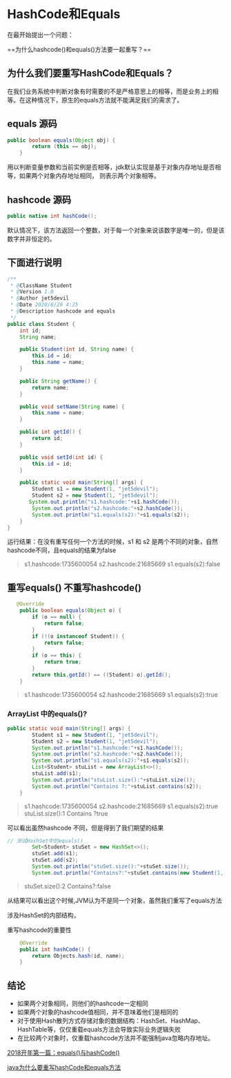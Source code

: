 # HashCode和Equals

在最开始提出一个问题：

==为什么hashcode()和equals()方法要一起重写？==

## 为什么我们要重写HashCode和Equals？

在我们业务系统中判断对象有时需要的不是严格意思上的相等，而是业务上的相等。在这种情况下，原生的equals方法就不能满足我们的需求了。

## equals 源码

```java
public boolean equals(Object obj) {
        return (this == obj);
    }
```

用以判断变量参数和当前实例是否相等，jdk默认实现是基于对象内存地址是否相等，如果两个对象内存地址相同， 则表示两个对象相等。

## hashcode 源码

```java
public native int hashCode();
```

默认情况下，该方法返回一个整数，对于每一个对象来说该数字是唯一的，但是该数字并非恒定的。

## 下面进行说明

```java
/**
 * @ClassName Student
 * @Version 1.0
 * @Author jet5devil
 * @Date 2020/8/29 4:25
 * @Description hashcode and equals
 */
public class Student {
    int id;
    String name;

    public Student(int id, String name) {
        this.id = id;
        this.name = name;
    }

    public String getName() {
        return name;
    }

    public void setName(String name) {
        this.name = name;
    }

    public int getId() {
        return id;
    }

    public void setId(int id) {
        this.id = id;
    }

    public static void main(String[] args) {
        Student s1 = new Student(1, "jet5devil");
        Student s2 = new Student(1, "jet5devil");
       System.out.println("s1.hashcode:"+s1.hashCode());
        System.out.println("s2.hashcode:"+s2.hashCode());
        System.out.println("s1.equals(s2):"+s1.equals(s2));
    }
}

```

运行结果：在没有重写任何一个方法的时候，s1 和 s2  是两个不同的对象，自然hashcode不同，且equals的结果为false

> s1.hashcode:1735600054
> 		s2.hashcode:21685669
> 		s1.equals(s2):false

## 重写equals() 不重写hashcode()

```java
   @Override
    public boolean equals(Object o) {
        if (o == null) {
            return false;
        }
        if (!(o instanceof Student)) {
            return false;
        }
        if (o == this) {
            return true;
        }
        return this.getId() == ((Student) o).getId();
    }
```

> s1.hashcode:1735600054
> s2.hashcode:21685669
> s1.equals(s2):true

### ArrayList 中的equals()?

```java
public static void main(String[] args) {
        Student s1 = new Student(1, "jet5devil");
        Student s2 = new Student(1, "jet5devil");
        System.out.println("s1.hashcode:"+s1.hashCode());
        System.out.println("s2.hashcode:"+s2.hashCode());
        System.out.println("s1.equals(s2):"+s1.equals(s2));
        List<Student> stuList = new ArrayList<>();
        stuList.add(s1);
        System.out.println("stuList.size():"+stuList.size());
        System.out.println("Contains ?:"+stuList.contains(s2));
    }
```

>s1.hashcode:1735600054
>s2.hashcode:21685669
>s1.equals(s2):true
>stuList.size():1
>Contains ?true

可以看出虽然hashcode 不同，但是得到了我们期望的结果

```java
// 测试HashSet中的equals()
        Set<Student> stuSet = new HashSet<>();
        stuSet.add(s1);
        stuSet.add(s2);
        System.out.println("stuSet.size():"+stuSet.size());
        System.out.println("Contains?:"+stuSet.contains(new Student(1, "jet5devil")));
```

>stuSet.size():2
>Contains?:false

从结果可以看出这个时候,JVM认为不是同一个对象，虽然我们重写了equals方法

涉及HashSet的内部结构，

重写hashcode的重要性

```java
    @Override
    public int hashCode() {
        return Objects.hash(id, name);
    }
```

## 结论

- 如果两个对象相同，则他们的hashcode一定相同
- 如果两个对象的hashcode值相同，并不意味着他们是相同的
- 对于使用Hash散列方式存储对象的数据结构：HashSet、HashMap、HashTable等，仅仅重载equals方法会导致实际业务逻辑失败
- 在比较两个对象时，仅重载hashcode方法并不能强制java忽略内存地址。

[2018开年第一篇：equals()与hashCode()](https://blog.csdn.net/kangkanglou/article/details/78954894)



[java为什么要重写hashCode和equals方法](https://blog.csdn.net/zknxx/article/details/53862572)



